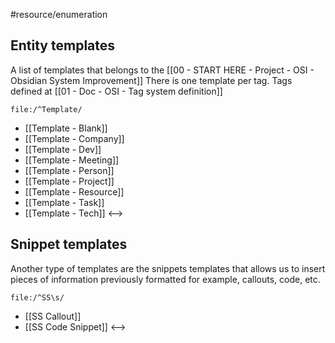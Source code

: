 #resource/enumeration

## Entity templates

A list of templates that belongs to the [[00 - START HERE - Project - OSI - Obsidian System Improvement]]
There is one template per tag. Tags defined at [[01 - Doc - OSI - Tag system definition]]

```expander
file:/^Template/
```
- [[Template - Blank]]
- [[Template - Company]]
- [[Template - Dev]]
- [[Template - Meeting]]
- [[Template - Person]]
- [[Template - Project]]
- [[Template - Resource]]
- [[Template - Task]]
- [[Template - Tech]]
<-->


## Snippet templates

Another type of templates are the snippets templates that allows us to insert pieces of information previously formatted for example, callouts, code, etc.

```expander
file:/^SS\s/
```
- [[SS Callout]]
- [[SS Code Snippet]]
<-->